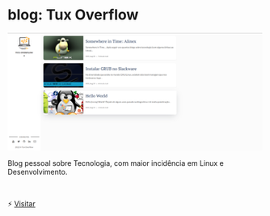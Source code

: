 # blog: Tux Overflow

![Preview](assets/img/struct/blog_preview.png)

Blog pessoal sobre Tecnologia, com maior incidência em Linux e Desenvolvimento.



<br>

⚡ [Visitar](https://miguelnunorosa.github.io/blog-tuxoverflow)
